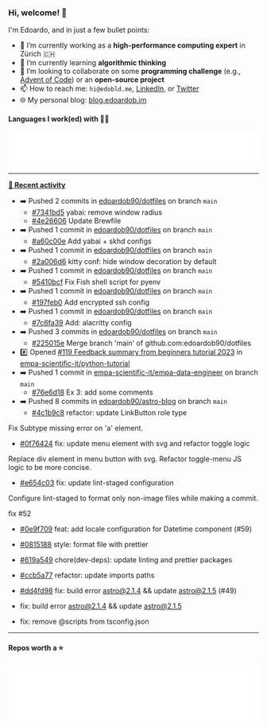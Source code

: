 ### Hi, welcome! 👋 

I'm Edoardo, and in just a few bullet points:

- 🔭 I’m currently working as a **high-performance computing expert** in Zürich 🇨🇭
- 🌱 I’m currently learning **algorithmic thinking**
- 👯 I’m looking to collaborate on some **programming challenge** (e.g., [Advent of Code](https://github.com/edoardob90/aoc2022)) or an **open-source project**
- 📫 How to reach me: `hi@edobld.me`, [LinkedIn](https://linkedin.com/in/edobld), or [Twitter](https://twitter.com/edobld)
- 🌐 My personal blog: [blog.edoardob.im](https://blog.edoardob.im)

#### Languages I work(ed) with 👨‍💻

<img src="https://github.com/edoardob90/edoardob90/blob/main/.cache/languages.svg">

---

**[📰 Recent activity](https://github.com/edoardob90)**
* ➡️ Pushed 2 commits in [edoardob90/dotfiles](https://github.com/edoardob90/dotfiles) on branch `main`
  * [#7341bd5](https://github.com/edoardob90/dotfiles/commit/7341bd5) yabai: remove window radius
  * [#4e26606](https://github.com/edoardob90/dotfiles/commit/4e26606) Update Brewfile
* ➡️ Pushed 1 commit in [edoardob90/dotfiles](https://github.com/edoardob90/dotfiles) on branch `main`
  * [#a60c00e](https://github.com/edoardob90/dotfiles/commit/a60c00e) Add yabai + skhd configs
* ➡️ Pushed 1 commit in [edoardob90/dotfiles](https://github.com/edoardob90/dotfiles) on branch `main`
  * [#2a006d6](https://github.com/edoardob90/dotfiles/commit/2a006d6) kitty conf: hide window decoration by default
* ➡️ Pushed 1 commit in [edoardob90/dotfiles](https://github.com/edoardob90/dotfiles) on branch `main`
  * [#5410bcf](https://github.com/edoardob90/dotfiles/commit/5410bcf) Fix Fish shell script for pyenv
* ➡️ Pushed 1 commit in [edoardob90/dotfiles](https://github.com/edoardob90/dotfiles) on branch `main`
  * [#197feb0](https://github.com/edoardob90/dotfiles/commit/197feb0) Add encrypted ssh config
* ➡️ Pushed 1 commit in [edoardob90/dotfiles](https://github.com/edoardob90/dotfiles) on branch `main`
  * [#7c6fa39](https://github.com/edoardob90/dotfiles/commit/7c6fa39) Add: alacritty config
* ➡️ Pushed 3 commits in [edoardob90/dotfiles](https://github.com/edoardob90/dotfiles) on branch `main`
  * [#225015e](https://github.com/edoardob90/dotfiles/commit/225015e) Merge branch &#39;main&#39; of github.com:edoardob90/dotfiles
* #️⃣ Opened [#119 Feedback summary from beginners tutorial 2023](https://github.com/empa-scientific-it/python-tutorial/issues/119) in [empa-scientific-it/python-tutorial](https://github.com/empa-scientific-it/python-tutorial)
* ➡️ Pushed 1 commit in [empa-scientific-it/empa-data-engineer](https://github.com/empa-scientific-it/empa-data-engineer) on branch `main`
  * [#76e6d18](https://github.com/empa-scientific-it/empa-data-engineer/commit/76e6d18) Ex 3: add some comments
* ➡️ Pushed 8 commits in [edoardob90/astro-blog](https://github.com/edoardob90/astro-blog) on branch `main`
  * [#4c1b9c8](https://github.com/edoardob90/astro-blog/commit/4c1b9c8) refactor: update LinkButton role type

Fix Subtype missing error on &#39;a&#39; element.
  * [#0f76424](https://github.com/edoardob90/astro-blog/commit/0f76424) fix: update menu element with svg and refactor toggle logic

Replace div element in menu button with svg. Refactor toggle-menu JS logic to be more concise.
  * [#e654c03](https://github.com/edoardob90/astro-blog/commit/e654c03) fix: update lint-staged configuration

Configure lint-staged to format only non-image files while making a commit.

fix #52
  * [#0e9f709](https://github.com/edoardob90/astro-blog/commit/0e9f709) feat: add locale configuration for Datetime component (#59)
  * [#0815188](https://github.com/edoardob90/astro-blog/commit/0815188) style: format file with prettier
  * [#619a549](https://github.com/edoardob90/astro-blog/commit/619a549) chore(dev-deps): update linting and prettier packages
  * [#ccb5a77](https://github.com/edoardob90/astro-blog/commit/ccb5a77) refactor: update imports paths
  * [#dd4fd98](https://github.com/edoardob90/astro-blog/commit/dd4fd98) fix: build error astro@2.1.4 &amp;&amp; update astro@2.1.5 (#49)

* fix: build error astro@2.1.4 &amp;&amp; update astro@2.1.5

* fix: remove @scripts from tsconfig.json


---

#### Repos worth a ⭐

<img src="https://github.com/edoardob90/edoardob90/blob/main/.cache/stars.svg">

<!--
- ⚡ Fun fact: ...
- 🤔 I’m looking for help with ...
- 💬 Ask me about ...
-->
